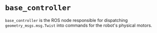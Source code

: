 # `base_controller`

`base_controller` is the ROS node responsible for dispatching
`geometry_msgs.msg.Twist` into commands for the robot's physical
motors.

